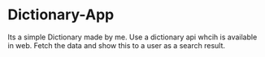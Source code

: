 # Dictionary-App
Its a simple Dictionary made by me.
Use a dictionary api whcih is available in web.
Fetch the data and show this to a user as a search result.




